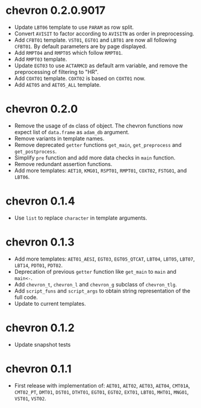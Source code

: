 # chevron 0.2.0.9017

* Update `LBT06` template to use `PARAM` as row split.
* Convert `AVISIT` to factor according to `AVISITN` as order in preprocessing.
* Add `CFBT01` template. `VST01`, `EGT01` and `LBT01` are now all following `CFBT01`. By default parameters are by page displayed.
* Add `RMPT04` and `RMPT05` which follow `RMPT01`.
* Add `RMPT03` template.
* Update `EGT03` to use `ACTARMCD` as default arm variable, and remove the preprocessing of filtering to "HR".
* Add `COXT01` template. `COXT02` is based on `COXT01` now.
* Add `AET05` and `AET05_ALL` template.

# chevron 0.2.0

* Remove the usage of `dm` class of object. The chevron functions now expect list of `data.frame` as `adam_db` argument. 
* Remove variants in template names.
* Remove deprecated `getter` functions `get_main`, `get_preprocess` and `get_postprocess`.
* Simplify `pre` function and add more data checks in `main` function.
* Remove redundant assertion functions.
* Add more templates: `AET10`, `KMG01`, `RSPT01`, `RMPT01`, `COXT02`, `FSTG01`, and `LBT06`.

# chevron 0.1.4

* Use `list` to replace `character` in template arguments.

# chevron 0.1.3

* Add more templates: `AET01_AESI`, `EGT03`, `EGT05_QTCAT`, `LBT04`, `LBT05`, `LBT07`, `LBT14`, `PDT01`, `PDT02`.
* Deprecation of previous `getter` function like `get_main` to `main` and `main<-`.
* Add `chevron_t`, `chevron_l` and `chevron_g` subclass of `chevron_tlg`.
* Add `script_funs` and `script_args` to obtain string representation of the full code.
* Update to current templates.

# chevron 0.1.2

* Update snapshot tests

# chevron 0.1.1

* First release with implementation of: `AET01`, `AET02`, `AET03`, `AET04`, `CMT01A`, `CMT02_PT`, `DMT01`, `DST01`, `DTHT01`, `EGT01`, `EGT02`, `EXT01`, `LBT01`, `MHT01`, `MNG01`, `VST01`, `VST02`.
